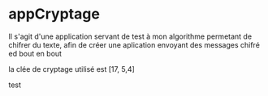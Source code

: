 # appCryptage
Il s'agit d'une application servant de test à mon algorithme permetant de chifrer du texte, afin de créer une aplication envoyant des messages chifré ed bout en bout

la clée de cryptage utilisé est [17, 5,4]

test
